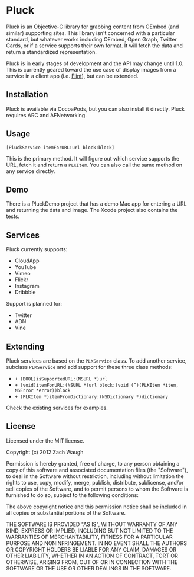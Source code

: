# Pluck

Pluck is an Objective-C library for grabbing content from OEmbed (and similar) supporting sites. This library isn't concerned with a particular standard, but whatever works including OEmbed, Open Graph, Twitter Cards, or if a service supports their own format. It will fetch the data and return a standardized representation.

Pluck is in early stages of development and the API may change until 1.0. This is currently geared toward the use case of display images from a service in a client app (i.e. [Flint](http://giantcomet.com/flint)), but can be extended.

## Installation

Pluck is available via CocoaPods, but you can also install it directly. Pluck requires ARC and AFNetworking. 

## Usage

`[PluckService itemForURL:url block:block]`

This is the primary method. It will figure out which service supports the URL, fetch it and return a `PLKItem`. You can also call the same method on any service directly.


## Demo

There is a PluckDemo project that has a demo Mac app for entering a URL and returning the data and image. The Xcode project also contains the tests.


## Services

Pluck currently supports:
- CloudApp
- YouTube
- Vimeo
- Flickr
- Instagram
- Dribbble

Support is planned for:
- Twitter
- ADN
- Vine

## Extending

Pluck services are based on the `PLKService` class. To add another service, subclass `PLKService` and add support for these three class methods:

- `+ (BOOL)isSupportedURL:(NSURL *)url`
- `+ (void)itemForURL:(NSURL *)url block:(void (^)(PLKItem *item, NSError *error))block`
- `+ (PLKItem *)itemFromDictionary:(NSDictionary *)dictionary`

Check the existing services for examples.

## License

Licensed under the MIT license.

Copyright (c) 2012 Zach Waugh

Permission is hereby granted, free of charge, to any person obtaining a copy of this software and associated documentation files (the "Software"), to deal in the Software without restriction, including without limitation the rights to use, copy, modify, merge, publish, distribute, sublicense, and/or sell copies of the Software, and to permit persons to whom the Software is furnished to do so, subject to the following conditions:

The above copyright notice and this permission notice shall be included in all copies or substantial portions of the Software.

THE SOFTWARE IS PROVIDED "AS IS", WITHOUT WARRANTY OF ANY KIND, EXPRESS OR IMPLIED, INCLUDING BUT NOT LIMITED TO THE WARRANTIES OF MERCHANTABILITY, FITNESS FOR A PARTICULAR PURPOSE AND NONINFRINGEMENT. IN NO EVENT SHALL THE AUTHORS OR COPYRIGHT HOLDERS BE LIABLE FOR ANY CLAIM, DAMAGES OR OTHER LIABILITY, WHETHER IN AN ACTION OF CONTRACT, TORT OR OTHERWISE, ARISING FROM, OUT OF OR IN CONNECTION WITH THE SOFTWARE OR THE USE OR OTHER DEALINGS IN THE SOFTWARE.